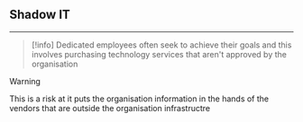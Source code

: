 ## **Shadow IT**
---
>[!info]
>Dedicated employees often seek to achieve their goals and this involves purchasing technology services that aren't approved by the organisation 

>[!warning]
>This is a risk at it puts the organisation information in the hands of the vendors that are outside the organisation infrastructre

